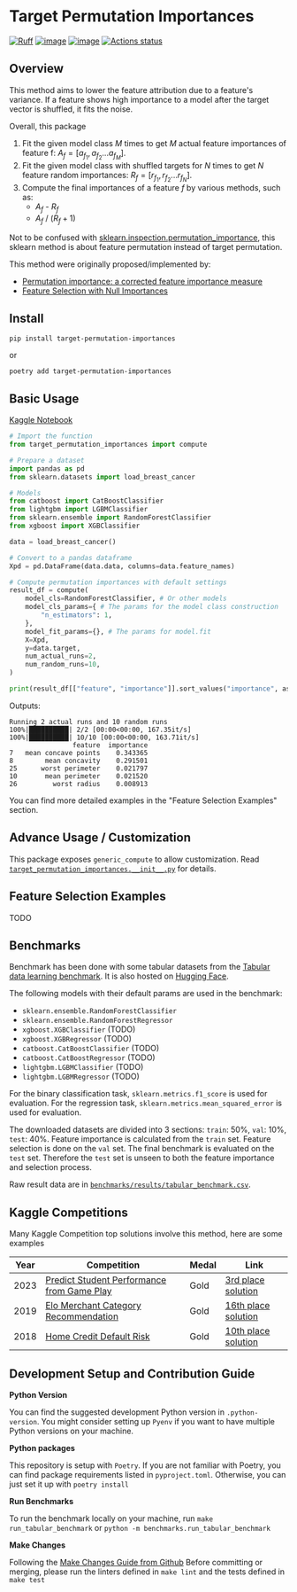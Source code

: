 # Target Permutation Importances

[![Ruff](https://img.shields.io/endpoint?url=https://raw.githubusercontent.com/charliermarsh/ruff/main/assets/badge/v2.json)](https://github.com/kingychiu/target-permutation-importances)
[![image](https://img.shields.io/pypi/v/target-permutation-importances.svg)](https://pypi.python.org/pypi/target-permutation-importances)
[![image](https://img.shields.io/pypi/pyversions/target-permutation-importances.svg)](https://pypi.python.org/pypi/target-permutation-importances)
[![Actions status](https://github.com/kingychiu/target-permutation-importances/workflows/CI/badge.svg)](https://github.com/kingychiu/target-permutation-importances/actions/workflows/main.yaml)



## Overview
This method aims to lower the feature attribution due to a feature's variance.
If a feature shows high importance to a model after the target vector is shuffled, it fits the noise.

Overall, this package 

1. Fit the given model class $M$ times to get $M$ actual feature importances of feature f: $A_f = [a_{f_1},a_{f_2}...a_{f_M}]$.
2. Fit the given model class with shuffled targets for $N$ times to get $N$ feature random importances: $R_f = [r_{f_1},r_{f_2}...r_{f_N}]$.
3. Compute the final importances of a feature $f$ by various methods, such as:
    - $A_f$ - $R_f$
    - $A_f$ / ($R_f + 1)$

Not to be confused with [sklearn.inspection.permutation_importance](https://scikit-learn.org/stable/modules/generated/sklearn.inspection.permutation_importance.html#sklearn.inspection.permutation_importance),
this sklearn method is about feature permutation instead of target permutation.

This method were originally proposed/implemented by:
- [Permutation importance: a corrected feature importance measure](https://academic.oup.com/bioinformatics/article/26/10/1340/193348)
- [Feature Selection with Null Importances
](https://www.kaggle.com/code/ogrellier/feature-selection-with-null-importances/notebook)


## Install

```
pip install target-permutation-importances
```
or
```
poetry add target-permutation-importances
```

## Basic Usage

[Kaggle Notebook](https://www.kaggle.com/code/kingychiu/target-permutation-importances-basic-usage/notebook)
```python
# Import the function
from target_permutation_importances import compute

# Prepare a dataset
import pandas as pd
from sklearn.datasets import load_breast_cancer

# Models
from catboost import CatBoostClassifier
from lightgbm import LGBMClassifier
from sklearn.ensemble import RandomForestClassifier
from xgboost import XGBClassifier

data = load_breast_cancer()

# Convert to a pandas dataframe
Xpd = pd.DataFrame(data.data, columns=data.feature_names)

# Compute permutation importances with default settings
result_df = compute(
    model_cls=RandomForestClassifier, # Or other models
    model_cls_params={ # The params for the model class construction
        "n_estimators": 1,
    },
    model_fit_params={}, # The params for model.fit
    X=Xpd,
    y=data.target,
    num_actual_runs=2,
    num_random_runs=10,
)

print(result_df[["feature", "importance"]].sort_values("importance", ascending=False).head())
```

Outputs:
```
Running 2 actual runs and 10 random runs
100%|██████████| 2/2 [00:00<00:00, 167.35it/s]
100%|██████████| 10/10 [00:00<00:00, 163.71it/s]
                feature  importance
7   mean concave points    0.343365
8        mean concavity    0.291501
25      worst perimeter    0.021797
10       mean perimeter    0.021520
26         worst radius    0.008913
```

You can find more detailed examples in the "Feature Selection Examples" section.

## Advance Usage / Customization
This package exposes `generic_compute` to allow customization.
Read [`target_permutation_importances.__init__.py`](target_permutation_importances/__init__.py) for details.


## Feature Selection Examples
TODO

## Benchmarks

Benchmark has been done with some tabular datasets from the [Tabular data learning benchmark](https://github.com/LeoGrin/tabular-benchmark/tree/main). It is also
hosted on [Hugging Face](https://huggingface.co/datasets/inria-soda/tabular-benchmark).

The following models with their default params are used in the benchmark:
- `sklearn.ensemble.RandomForestClassifier`
- `sklearn.ensemble.RandomForestRegressor`
- `xgboost.XGBClassifier` (TODO)
- `xgboost.XGBRegressor` (TODO)
- `catboost.CatBoostClassifier` (TODO)
- `catboost.CatBoostRegressor` (TODO)
- `lightgbm.LGBMClassifier` (TODO)
- `lightgbm.LGBMRegressor` (TODO)

For the binary classification task, `sklearn.metrics.f1_score` is used for evaluation. For the regression task, `sklearn.metrics.mean_squared_error` is used for evaluation.

The downloaded datasets are divided into 3 sections: `train`: 50%, `val`: 10%, `test`: 40%.
Feature importance is calculated from the `train` set. Feature selection is done on the `val` set. 
The final benchmark is evaluated on the `test` set. Therefore the `test` set is unseen to both the feature importance and selection process.


Raw result data are in [`benchmarks/results/tabular_benchmark.csv`](benchmarks/results/tabular_benchmark.csv).

## Kaggle Competitions
Many Kaggle Competition top solutions involve this method, here are some examples

| Year | Competition                                                                                                                  | Medal | Link                                                                                                                                        |
| ---- | ---------------------------------------------------------------------------------------------------------------------------- | ----- | ------------------------------------------------------------------------------------------------------------------------------------------- |
| 2023 | [Predict Student Performance from Game Play](https://www.kaggle.com/competitions/predict-student-performance-from-game-play) | Gold  | [3rd place solution](https://www.kaggle.com/competitions/predict-student-performance-from-game-play/discussion/420235)                      |
| 2019 | [Elo Merchant Category Recommendation](https://www.kaggle.com/competitions/elo-merchant-category-recommendation/overview)    | Gold  | [16th place solution]([-play/discussion/420235](https://www.kaggle.com/competitions/elo-merchant-category-recommendation/discussion/82166)) |
| 2018 | [Home Credit Default Risk](https://www.kaggle.com/competitions/home-credit-default-risk/overview)                            | Gold  | [10th place solution](https://www.kaggle.com/competitions/home-credit-default-risk/discussion/64598)                                        |


## Development Setup and Contribution Guide
**Python Version**

You can find the suggested development Python version in `.python-version`.
You might consider setting up `Pyenv` if you want to have multiple Python versions on your machine.

**Python packages**

This repository is setup with `Poetry`. If you are not familiar with Poetry, you can find package requirements listed in `pyproject.toml`. 
Otherwise, you can just set it up with `poetry install`

**Run Benchmarks**

To run the benchmark locally on your machine, run `make run_tabular_benchmark` or `python -m benchmarks.run_tabular_benchmark`

**Make Changes**

Following the [Make Changes Guide from Github](https://github.com/github/docs/blob/main/CONTRIBUTING.md#make-changes)
Before committing or merging, please run the linters defined in `make lint` and the tests defined in `make test`

